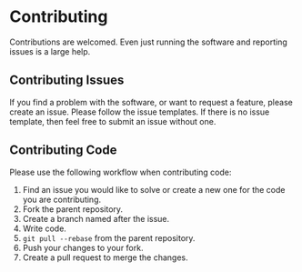 # Contributing

Contributions are welcomed. Even just running the software and reporting issues is a large help.

## Contributing Issues

If you find a problem with the software, or want to request a feature, please create an issue. Please follow the issue templates. If there is no issue template, then feel free to submit an issue without one.

## Contributing Code

Please use the following workflow when contributing code:

1. Find an issue you would like to solve or create a new one for the code you are contributing.
2. Fork the parent repository.
3. Create a branch named after the issue.
4. Write code.
5. `git pull --rebase` from the parent repository.
6. Push your changes to your fork.
7. Create a pull request to merge the changes.
